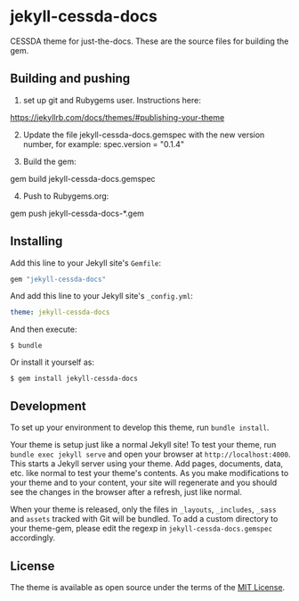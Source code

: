 # jekyll-cessda-docs

CESSDA theme for just-the-docs. These are the source files for building the gem.


## Building and pushing

1. set up git and Rubygems user. Instructions here:

https://jekyllrb.com/docs/themes/#publishing-your-theme

2. Update the file jekyll-cessda-docs.gemspec with the new version number, for example:
spec.version       = "0.1.4"

3. Build the gem:

gem build jekyll-cessda-docs.gemspec

4. Push to Rubygems.org:

gem push jekyll-cessda-docs-*.gem



## Installing

Add this line to your Jekyll site's `Gemfile`:

```ruby
gem "jekyll-cessda-docs"
```

And add this line to your Jekyll site's `_config.yml`:

```yaml
theme: jekyll-cessda-docs
```

And then execute:

    $ bundle

Or install it yourself as:

    $ gem install jekyll-cessda-docs


## Development

To set up your environment to develop this theme, run `bundle install`.

Your theme is setup just like a normal Jekyll site! To test your theme, run `bundle exec jekyll serve` and open your browser at `http://localhost:4000`. This starts a Jekyll server using your theme. Add pages, documents, data, etc. like normal to test your theme's contents. As you make modifications to your theme and to your content, your site will regenerate and you should see the changes in the browser after a refresh, just like normal.

When your theme is released, only the files in `_layouts`, `_includes`, `_sass` and `assets` tracked with Git will be bundled.
To add a custom directory to your theme-gem, please edit the regexp in `jekyll-cessda-docs.gemspec` accordingly.

## License

The theme is available as open source under the terms of the [MIT License](https://opensource.org/licenses/MIT).

